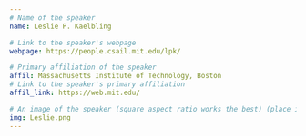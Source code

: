 ```yaml
---
# Name of the speaker
name: Leslie P. Kaelbling

# Link to the speaker's webpage
webpage: https://people.csail.mit.edu/lpk/

# Primary affiliation of the speaker
affil: Massachusetts Institute of Technology, Boston
# Link to the speaker's primary affiliation
affil_link: https://web.mit.edu/

# An image of the speaker (square aspect ratio works the best) (place in the `assets/img/speakers` directory)
img: Leslie.png
---
```


<!-- Whatever you write below will show up as the speaker's bio -->

